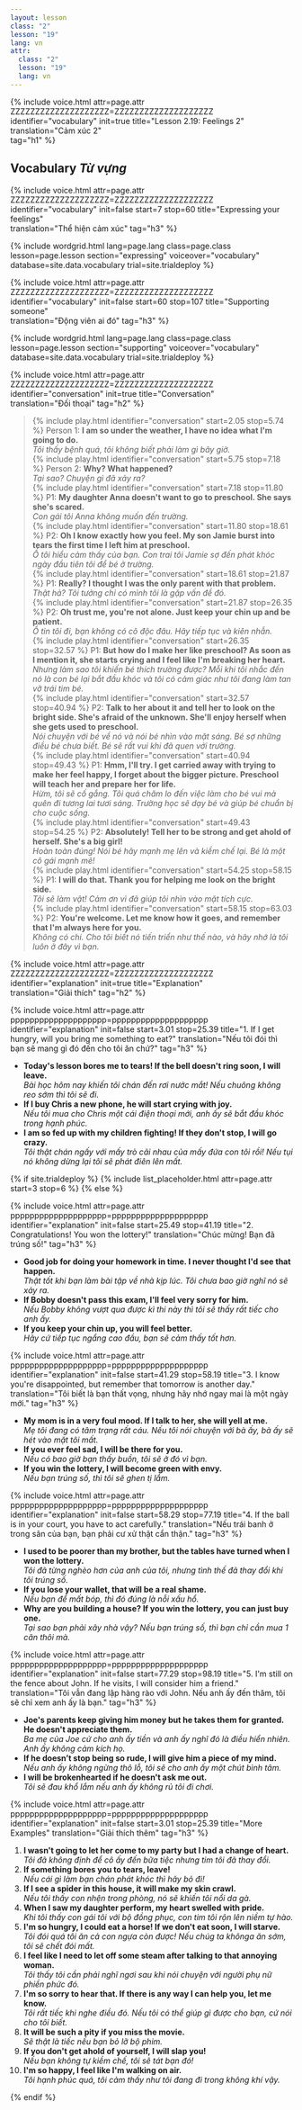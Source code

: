 ```yaml
---
layout: lesson
class: "2"
lesson: "19"
lang: vn
attr:
  class: "2"
  lesson: "19"
  lang: vn
---
```



{%  include voice.html attr=page.attr        ZZZZZZZZZZZZZZZZZZZZ=ZZZZZZZZZZZZZZZZZZZZ
	identifier="vocabulary"  init=true
	title="Lesson 2.19: Feelings 2"  
	translation="Cảm xúc 2"      
    tag="h1" %}


## Vocabulary  *Từ vựng*

{%  include voice.html attr=page.attr    ZZZZZZZZZZZZZZZZZZZZ=ZZZZZZZZZZZZZZZZZZZZ
	identifier="vocabulary"  init=false start=7 stop=60
	title="Expressing your feelings"        
	translation="Thể hiện cảm xúc"
    tag="h3" %}

{% include wordgrid.html lang=page.lang
		class=page.class 
		lesson=page.lesson 
		section="expressing"
		voiceover="vocabulary"
		database=site.data.vocabulary 
		trial=site.trialdeploy %}
		
{%  include voice.html attr=page.attr    ZZZZZZZZZZZZZZZZZZZZ=ZZZZZZZZZZZZZZZZZZZZ
	identifier="vocabulary"  init=false start=60 stop=107
	title="Supporting someone"        
	translation="Động viên ai đó"
    tag="h3" %}

{% include wordgrid.html lang=page.lang
		class=page.class 
		lesson=page.lesson 
		section="supporting"
		voiceover="vocabulary"
		database=site.data.vocabulary 
		trial=site.trialdeploy %}
		

{%  include voice.html attr=page.attr    ZZZZZZZZZZZZZZZZZZZZ=ZZZZZZZZZZZZZZZZZZZZ
	identifier="conversation"  init=true
	title="Conversation"        
	translation="Đối thoại"
    tag="h2" %}

> {% include play.html identifier="conversation" start=2.05 stop=5.74 %} Person 1: **I am so under the weather, I have no idea what I'm going to do.**  
*Tôi thấy bệnh quá, tôi không biết phải làm gì bây giờ.*     
> {% include play.html identifier="conversation" start=5.75 stop=7.18 %} Person 2: **Why? What happened?**    
*Tại sao? Chuyện gì đã xảy ra?*    
> {% include play.html identifier="conversation" start=7.18 stop=11.80 %} P1: **My daughter Anna doesn't want to go to preschool. She says she's scared.**   
*Con gái tôi Anna không muốn đến trường.*      
> {% include play.html identifier="conversation" start=11.80 stop=18.61 %} P2: **Oh I know exactly how you feel. My son Jamie burst into tears the first time I left him at preschool.**    
*Ồ tôi hiểu cảm thấy của bạn. Con trai tôi Jamie sợ đến phát khóc ngày đầu tiên tôi để bé ở trường.*   
> {% include play.html identifier="conversation" start=18.61 stop=21.87 %} P1: **Really? I thought I was the only parent with that problem.**    
*Thật hả? Tôi tưởng chỉ có mình tôi là gặp vấn đề đó.*    
> {% include play.html identifier="conversation" start=21.87 stop=26.35 %} P2: **Oh trust me, you're not alone. Just keep your chin up and be patient.**    
*Ồ tin tôi đi, bạn không có cô độc đâu. Hãy tiếp tục và kiên nhẫn.*  
> {% include play.html identifier="conversation" start=26.35 stop=32.57 %} P1: **But how do I make her like preschool? As soon as I mention it, she starts crying and I feel like I'm breaking her heart.**    
*Nhưng làm sao tôi khiến bé thích trường được? Mỗi khi tôi nhắc đến nó là con bé lại bắt đầu khóc và tôi có cảm giác như tôi đang làm tan vỡ trái tim bé.*   
> {% include play.html identifier="conversation" start=32.57 stop=40.94 %} P2: **Talk to her about it and tell her to look on the bright side. She's afraid of the unknown. She'll enjoy herself when she gets used to preschool.**     
*Nói chuyện với bé về nó và nói bé nhìn vào mặt sáng. Bé sợ những điều bé chưa biết. Bé sẽ rất vui khi đã quen với trường.*    
> {% include play.html identifier="conversation" start=40.94 stop=49.43 %} P1: **Hmm, I'll try. I get carried away with trying to make her feel happy, I forget about the bigger picture. Preschool will teach her and prepare her for life.**     
*Hừm, tôi sẽ cố gắng. Tôi quá chăm lo đến việc làm cho bé vui mà quên đi tương lai tươi sáng. Trường học sẽ dạy bé và giúp bé chuẩn bị cho cuộc sống.*   
> {% include play.html identifier="conversation" start=49.43 stop=54.25 %} P2: **Absolutely! Tell her to be strong and get ahold of herself. She's a big girl!**   
*Hoàn toàn đúng! Nói bé hãy mạnh mẹ lên và kiềm chế lại. Bé là một cô gái mạnh mẽ!*     
> {% include play.html identifier="conversation" start=54.25 stop=58.15 %} P1: **I will do that. Thank you for helping me look on the bright side.**  
*Tôi sẽ làm vật! Cảm ơn vì đã giúp tôi nhìn vào mặt tích cực.*    
> {% include play.html identifier="conversation" start=58.15 stop=63.03 %} P2: **You're welcome. Let me know how it goes, and remember that I'm always here for you.**       
*Không có chi. Cho tôi biết nó tiến triển như thế nào, và hãy nhớ là tôi luôn ở đây vì bạn.*  



{%  include voice.html attr=page.attr    ZZZZZZZZZZZZZZZZZZZZ=ZZZZZZZZZZZZZZZZZZZZ
	identifier="explanation"  init=true
	title="Explanation"        
	translation="Giải thích"
    tag="h2" %}



{%  include voice.html attr=page.attr    pppppppppppppppppppp=pppppppppppppppppppp
	identifier="explanation"  init=false start=3.01 stop=25.39
	title="1. If I get hungry, will you bring me something to eat?"
	translation="Nếu tôi đói thì bạn sẽ mang gì đó đến cho tôi ăn chứ?"
    tag="h3" %}

- **Today's lesson bores me to tears! If the bell doesn't ring soon, I will leave.**  
*Bài học hôm nay khiến tôi chán đến rơi nước mắt! Nếu chuông không reo sớm thì tôi sẽ đi.*    
- **If I buy Chris a new phone, he will start crying with joy.**  
*Nếu tôi mua cho Chris một cái điện thoại mới, anh ấy sẽ bắt đầu khóc trong hạnh phúc.*    
- **I am so fed up with my children fighting! If they don't stop, I will go crazy.**  
*Tôi thật chán ngấy với mấy trò cãi nhau của mấy đứa con tôi rồi! Nếu tụi nó không dừng lại tôi sẽ phát điên lên mất.*    


{% if site.trialdeploy %}
  {% include list_placeholder.html  attr=page.attr     start=3 stop=6 %}
  {% else %}



{%  include voice.html attr=page.attr    pppppppppppppppppppp=pppppppppppppppppppp
	identifier="explanation"  init=false start=25.49 stop=41.19
	title="2. Congratulations! You won the lottery!"
	translation="Chúc mừng! Bạn đã trúng số!"
    tag="h3" %}

- **Good job for doing your homework in time. I never thought I'd see that happen.**  
*Thật tốt khi bạn làm bài tập về nhà kịp lúc. Tôi chưa bao giờ nghĩ nó sẽ xảy ra.*    
- **If Bobby doesn't pass this exam, I'll feel very sorry for him.**  
*Nếu Bobby không vượt qua được kì thi này thì tôi sẽ thấy rất tiếc cho anh ấy.*    
- **If you keep your chin up, you will feel better.**  
*Hãy cứ tiếp tục ngẩng cao đầu, bạn sẽ cảm thấy tốt hơn.*   


{%  include voice.html attr=page.attr    pppppppppppppppppppp=pppppppppppppppppppp
	identifier="explanation"  init=false start=41.29 stop=58.19
	title="3. I know you're disappointed, but remember that tomorrow is another day."
	translation="Tôi biết là bạn thất vọng, nhưng hãy nhớ ngay mai là một ngày mới."
    tag="h3" %}


- **My mom is in a very foul mood. If I talk to her, she will yell at me.**  
*Mẹ tôi đang có tâm trạng rất cáu. Nếu tôi nói chuyện với bà ấy, bà ấy sẽ hét vào mặt tôi mất.*   
- **If you ever feel sad, I will be there for you.**  
*Nếu có bao giờ bạn thấy buồn, tôi sẽ ở đó vì bạn.*    
- **If you win the lottery, I will become green with envy.**  
*Nếu bạn trúng số, thì tôi sẽ ghen tị lắm.*    


{%  include voice.html attr=page.attr    pppppppppppppppppppp=pppppppppppppppppppp
	identifier="explanation"  init=false start=58.29 stop=77.19
	title="4. If the ball is in your court, you have to act carefully."
	translation="Nếu trái banh ở trong sân của bạn, bạn phải cư xử thật cẩn thận."
    tag="h3" %}

- **I used to be poorer than my brother, but the tables have turned when I won the lottery.**  
*Tôi đã từng nghèo hơn của anh của tôi, nhưng tình thế đã thay đổi khi tôi trúng số.*     
- **If you lose your wallet, that will be a real shame.**  
*Nếu bạn để mất bóp, thì đó đúng là nỗi xấu hổ.*    
- **Why are you building a house? If you win the lottery, you can just buy one.**  
*Tại sao bạn phải xây nhà vậy? Nếu bạn trúng số, thì bạn chỉ cần mua 1 căn thôi mà.*     


{%  include voice.html attr=page.attr    pppppppppppppppppppp=pppppppppppppppppppp
	identifier="explanation"  init=false start=77.29 stop=98.19
	title="5. I'm still on the fence about John. If he visits, I will consider him a friend."
	translation="Tôi vẫn đang lập hàng rào với John. Nếu anh ấy đến thăm, tôi sẽ chỉ xem anh ấy là bạn."
    tag="h3" %}

- **Joe's parents keep giving him money but he takes them for granted. He doesn't appreciate them.**  
*Ba mẹ của Joe cứ cho anh ấy tiền và anh ấy nghĩ đó là điều hiển nhiên. Anh ấy không cảm kích họ.*     
- **If he doesn’t stop being so rude, I will give him a piece of my mind.**  
*Nếu anh ấy không ngừng thô lỗ, tôi sẽ cho anh ấy một chút bình tâm.*     
- **I will be brokenhearted if he doesn't ask me out.**   
*Tôi sẽ đau khổ lắm nếu anh ấy không rủ tôi đi chơi.*    


{%  include voice.html attr=page.attr    pppppppppppppppppppp=pppppppppppppppppppp
	identifier="explanation"  init=false start=3.01 stop=25.39
	title="More Examples"
	translation="Giải thích thêm"
    tag="h3" %}

1. **I wasn't going to let her come to my party but I had a change of heart.**   
*Tôi đã không định để cô ấy đến bữa tiệc nhưng tim tôi đã thay đổi.*    
2. **If something bores you to tears, leave!**  
*Nếu cái gì làm bạn chán phát khóc thì hãy bỏ đi!*    
3. **If I see a spider in this house, it will make my skin crawl.**  
*Nếu tôi thấy con nhện trong phòng, nó sẽ khiến tôi nổi da gà.*    
4. **When I saw my daughter perform, my heart swelled with pride.**  
*Khi tôi thấy con gái tôi với bộ đồng phục, con tim tôi rộn lên niềm tự hào.*    
5. **I'm so hungry, I could eat a horse! If we don't eat soon, I will starve.**  
*Tôi đói quá tôi ăn cả con ngựa còn được! Nếu chúg ta khônga ăn sớm, tôi sẽ chết đói mất.*    
6. **I feel like I need to let off some steam after talking to that annoying woman.**  
*Tôi thấy tôi cần phải nghĩ ngơi sau khi nói chuyện với người phụ nữ phiền phức đó.*    
7. **I'm so sorry to hear that. If there is any way I can help you, let me know.**  
*Tôi rất tiếc khi nghe điều đó. Nếu tôi có thể giúp gì được cho bạn, cứ nói cho tôi biết.*    
8. **It will be such a pity if you miss the movie.**  
*Sẽ thật là tiếc nếu bạn bỏ lỡ bộ phim.*    
9. **If you don't get ahold of yourself, I will slap you!**  
*Nếu bạn không tự kiềm chế, tôi sẽ tát bạn đó!*    
10. **I'm so happy, I feel like I'm walking on air.**  
*Tôi hạnh phúc quá, tôi cảm thấy như tôi đang đi trong không khí vậy.*   



{% endif %}
